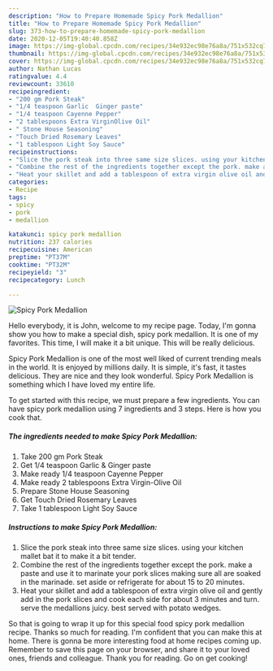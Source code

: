 ```yaml
---
description: "How to Prepare Homemade Spicy Pork Medallion"
title: "How to Prepare Homemade Spicy Pork Medallion"
slug: 373-how-to-prepare-homemade-spicy-pork-medallion
date: 2020-12-05T19:40:40.858Z
image: https://img-global.cpcdn.com/recipes/34e932ec98e76a8a/751x532cq70/spicy-pork-medallion-recipe-main-photo.jpg
thumbnail: https://img-global.cpcdn.com/recipes/34e932ec98e76a8a/751x532cq70/spicy-pork-medallion-recipe-main-photo.jpg
cover: https://img-global.cpcdn.com/recipes/34e932ec98e76a8a/751x532cq70/spicy-pork-medallion-recipe-main-photo.jpg
author: Nathan Lucas
ratingvalue: 4.4
reviewcount: 33610
recipeingredient:
- "200 gm Pork Steak"
- "1/4 teaspoon Garlic  Ginger paste"
- "1/4 teaspoon Cayenne Pepper"
- "2 tablespoons Extra VirginOlive Oil"
- " Stone House Seasoning"
- "Touch Dried Rosemary Leaves"
- "1 tablespoon Light Soy Sauce"
recipeinstructions:
- "Slice the pork steak into three same size slices. using your kitchen mallet bat it to make it a bit tender."
- "Combine the rest of the ingredients together except the pork. make a paste and use it to marinate your pork slices making sure all are soaked in the marinade. set aside or refrigerate for about 15 to 20 minutes."
- "Heat your skillet and add a tablespoon of extra virgin olive oil and gently add in the pork slices and cook each side for about 3 minutes and turn. serve the medallions juicy. best served with potato wedges."
categories:
- Recipe
tags:
- spicy
- pork
- medallion

katakunci: spicy pork medallion 
nutrition: 237 calories
recipecuisine: American
preptime: "PT37M"
cooktime: "PT32M"
recipeyield: "3"
recipecategory: Lunch

---
```



![Spicy Pork Medallion](https://img-global.cpcdn.com/recipes/34e932ec98e76a8a/751x532cq70/spicy-pork-medallion-recipe-main-photo.jpg)

Hello everybody, it is John, welcome to my recipe page. Today, I'm gonna show you how to make a special dish, spicy pork medallion. It is one of my favorites. This time, I will make it a bit unique. This will be really delicious.



Spicy Pork Medallion is one of the most well liked of current trending meals in the world. It is enjoyed by millions daily. It is simple, it's fast, it tastes delicious. They are nice and they look wonderful. Spicy Pork Medallion is something which I have loved my entire life.


To get started with this recipe, we must prepare a few ingredients. You can have spicy pork medallion using 7 ingredients and 3 steps. Here is how you cook that.

<!--inarticleads1-->

##### The ingredients needed to make Spicy Pork Medallion:

1. Take 200 gm Pork Steak
1. Get 1/4 teaspoon Garlic &amp; Ginger paste
1. Make ready 1/4 teaspoon Cayenne Pepper
1. Make ready 2 tablespoons Extra Virgin-Olive Oil
1. Prepare  Stone House Seasoning
1. Get Touch Dried Rosemary Leaves
1. Take 1 tablespoon Light Soy Sauce




<!--inarticleads2-->

##### Instructions to make Spicy Pork Medallion:

1. Slice the pork steak into three same size slices. using your kitchen mallet bat it to make it a bit tender.
1. Combine the rest of the ingredients together except the pork. make a paste and use it to marinate your pork slices making sure all are soaked in the marinade. set aside or refrigerate for about 15 to 20 minutes.
1. Heat your skillet and add a tablespoon of extra virgin olive oil and gently add in the pork slices and cook each side for about 3 minutes and turn. serve the medallions juicy. best served with potato wedges.




So that is going to wrap it up for this special food spicy pork medallion recipe. Thanks so much for reading. I'm confident that you can make this at home. There is gonna be more interesting food at home recipes coming up. Remember to save this page on your browser, and share it to your loved ones, friends and colleague. Thank you for reading. Go on get cooking!
